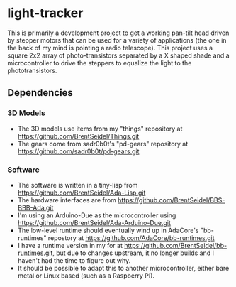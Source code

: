 # light-tracker
This is primarily a development project to get a working pan-tilt
head driven by stepper motors that can be used for a variety of
applications (the one in the back of my mind is pointing a radio
telescope).  This project uses a square 2x2 array of
photo-transistors separated by a X shaped shade and a
microcontroller to drive the steppers to equalize the light to the
phototransistors.

## Dependencies
### 3D Models
* The 3D models use items from my "things" repository at https://github.com/BrentSeidel/Things.git
* The gears come from sadr0b0t's "pd-gears" repository at https://github.com/sadr0b0t/pd-gears.git
### Software
* The software is written in a tiny-lisp from https://github.com/BrentSeidel/Ada-Lisp.git
* The hardware interfaces are from https://github.com/BrentSeidel/BBS-BBB-Ada.git
* I'm using an Arduino-Due as the microcontroller using https://github.com/BrentSeidel/Ada-Arduino-Due.git
* The low-level runtime should eventually wind up in AdaCore's "bb-runtimes" repostory at https://github.com/AdaCore/bb-runtimes.git
* I have a runtime version in my for at https://github.com/BrentSeidel/bb-runtimes.git, but
due to changes upstream, it no longer builds and I haven't had the time
to figure out why.
* It should be possible to adapt this to another microcontroller, either
bare metal or Linux based (such as a Raspberry PI).
